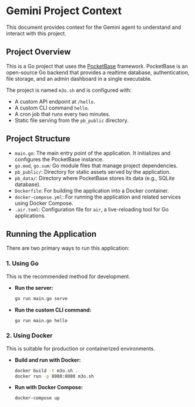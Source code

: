 # Gemini Project Context

This document provides context for the Gemini agent to understand and interact with this project.

## Project Overview

This is a Go project that uses the [PocketBase](https://pocketbase.io/) framework. PocketBase is an open-source Go backend that provides a realtime database, authentication, file storage, and an admin dashboard in a single executable.

The project is named `m3o.sh` and is configured with:
- A custom API endpoint at `/hello`.
- A custom CLI command `hello`.
- A cron job that runs every two minutes.
- Static file serving from the `pb_public` directory.

## Project Structure

-   `main.go`: The main entry point of the application. It initializes and configures the PocketBase instance.
-   `go.mod`, `go.sum`: Go module files that manage project dependencies.
-   `pb_public/`: Directory for static assets served by the application.
-   `pb_data/`: Directory where PocketBase stores its data (e.g., SQLite database).
-   `Dockerfile`: For building the application into a Docker container.
-   `docker-compose.yml`: For running the application and related services using Docker Compose.
-   `.air.toml`: Configuration file for `air`, a live-reloading tool for Go applications.

## Running the Application

There are two primary ways to run this application:

### 1. Using Go

This is the recommended method for development.

-   **Run the server:**
    ```bash
    go run main.go serve
    ```
-   **Run the custom CLI command:**
    ```bash
    go run main.go hello
    ```

### 2. Using Docker

This is suitable for production or containerized environments.

-   **Build and run with Docker:**
    ```bash
    docker build -t m3o.sh .
    docker run -p 8080:8080 m3o.sh
    ```
-   **Run with Docker Compose:**
    ```bash
    docker-compose up
    ```
